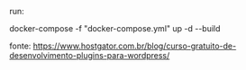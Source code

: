 run:

docker-compose -f "docker-compose.yml" up -d --build


fonte: https://www.hostgator.com.br/blog/curso-gratuito-de-desenvolvimento-plugins-para-wordpress/